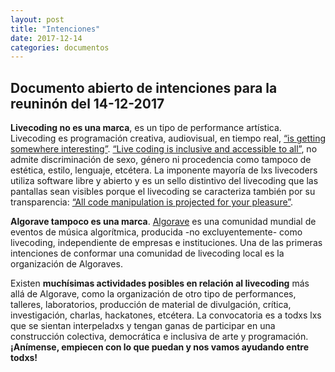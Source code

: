 ```yaml
---
layout: post
title: "Intenciones"
date: 2017-12-14
categories: documentos
---
```


## Documento abierto de intenciones para la reuninón del 14-12-2017

**Livecoding no es una marca**, es un tipo de performance artística. Livecoding es programación creativa, audiovisual, en tiempo real, 
[“is getting somewhere interesting”][toplap]. [“Live coding is inclusive and accessible to all”][toplap], no admite discriminación de sexo, género ni procedencia como tampoco de estética, estilo, lenguaje, etcétera. La imponente mayoría de lxs livecoders utiliza software libre y abierto y es un sello distintivo del livecoding que las pantallas sean visibles porque el livecoding se caracteriza también por su transparencia: [“All code manipulation is projected for your pleasure”][toplap]. 

**Algorave tampoco es una marca**.  [Algorave][algo] es una comunidad mundial de eventos de música algorítmica, producida -no excluyentemente- como livecoding, independiente de empresas e instituciones.  Una de las primeras intenciones de conformar una comunidad de livecoding local es la organización de Algoraves.

Existen **muchísimas actividades posibles en relación al livecoding** más allá de Algorave, como la organización de otro tipo de performances, talleres, laboratorios, producción de material de divulgación, crítica, investigación, charlas, hackatones, etcétera.  La convocatoria es a todxs lxs que se sientan interpeladxs y tengan ganas de participar en una construcción colectiva, democrática e inclusiva de arte y programación.  **¡Anímense, empiecen con lo que puedan y nos vamos ayudando entre todxs!**

[toplap]: https://toplap.org/about/
[algo]: https://algorave.com
